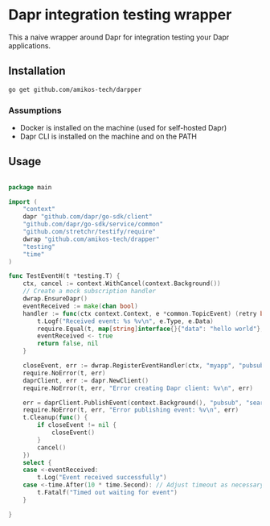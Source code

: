 # Dapr integration testing wrapper

This a naive wrapper around Dapr for integration testing your Dapr applications.


## Installation

```bash
go get github.com/amikos-tech/darpper
```

### Assumptions

- Docker is installed on the machine (used for self-hosted Dapr)
- Dapr CLI is installed on the machine and on the PATH

## Usage

```go

package main

import (
	"context"
	dapr "github.com/dapr/go-sdk/client"
	"github.com/dapr/go-sdk/service/common"
	"github.com/stretchr/testify/require"
	dwrap "github.com/amikos-tech/drapper"
	"testing"
	"time"
)

func TestEventH(t *testing.T) {
	ctx, cancel := context.WithCancel(context.Background())
	// Create a mock subscription handler
	dwrap.EnsureDapr()
	eventReceived := make(chan bool)
	handler := func(ctx context.Context, e *common.TopicEvent) (retry bool, err error) {
		t.Logf("Received event: %s %v\n", e.Type, e.Data)
		require.Equal(t, map[string]interface{}{"data": "hello world"}, e.Data)
		eventReceived <- true
		return false, nil
	}

	closeEvent, err := dwrap.RegisterEventHandler(ctx, "myapp", "pubsub", "search-result", "/search", "./components", handler)
	require.NoError(t, err)
	daprClient, err := dapr.NewClient()
	require.NoError(t, err, "Error creating Dapr client: %v\n", err)

	err = daprClient.PublishEvent(context.Background(), "pubsub", "search-result", []byte(`{"data": "hello world"}`), dapr.PublishEventWithMetadata(map[string]string{"cloudevent.type": "test"}))
	require.NoError(t, err, "Error publishing event: %v\n", err)
	t.Cleanup(func() {
		if closeEvent != nil {
			closeEvent()
		}
		cancel()
	})
	select {
	case <-eventReceived:
		t.Log("Event received successfully")
	case <-time.After(10 * time.Second): // Adjust timeout as necessary
		t.Fatalf("Timed out waiting for event")
	}

}


```